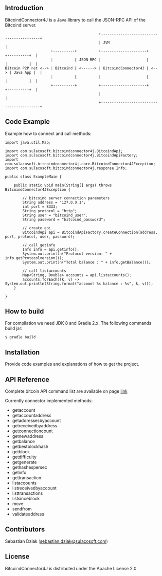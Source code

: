 ## Introduction

BitcoindConnector4J is a Java library to call the JSON-RPC API of the Bitcoind server.

	                                           +------------------------------------------+
	                                           | JVM                                      |
	                     +----------+          +---------------------+      +----------+  |
	                     |          | JSON-RPC |                     |      |          |  |
	Bitcoin P2P net <--> | Bitcoind | <------> | BitcoindConnector4J | <--> | Java App |  |
	                     |          |          |                     |      |          |  |
	                     +----------+          +---------------------+      +----------+  |
	                                           |                                          |
	                                           +------------------------------------------+

## Code Example

Example how to connect and call methods:

	import java.util.Map;
	
	import com.sulacosoft.bitcoindconnector4j.BitcoindApi;
	import com.sulacosoft.bitcoindconnector4j.BitcoindApiFactory;
	import com.sulacosoft.bitcoindconnector4j.core.BitcoindConnector4JException;
	import com.sulacosoft.bitcoindconnector4j.response.Info;
	
	public class ExampleMain {
	
		public static void main(String[] args) throws BitcoindConnector4JException {
	
			// bitcoind server connection parameters
			String address = "127.0.0.1";
			int port = 8333;
			String protocol = "http";
			String user = "bitcoind_user";
			String password = "bitcoind_password";
	
			// create api
			BitcoindApi api = BitcoindApiFactory.createConnection(address, port, protocol, user, password);
	
			// call getinfo
			Info info = api.getinfo();
			System.out.println("Protocol version: " + info.getProtocolversion());
			System.out.println("Total balance : " + info.getBalance());
	
			// call listaccounts
			Map<String, Double> accounts = api.listaccounts();
			accounts.forEach((k, v) -> System.out.println(String.format("account %s balance : %s", k, v)));
		}
	
	}

## How to build

For compilation we need JDK 8 and Gradle 2.x.
The following commands build jar:

	$ gradle build

## Installation

Provide code examples and explanations of how to get the project.

## API Reference

Complete bitcoin API command list are available on page [link](https://en.bitcoin.it/wiki/Original_Bitcoin_client/API_calls_list)

Currently connector implemented methods:
* getaccount
* getaccountaddress
* getaddressesbyaccount
* getreceivedbyaddress
* getconnectioncount
* getnewaddress
* getbalance
* getbestblockhash
* getblock
* getdifficulty
* getgenerate
* gethashespersec
* getinfo
* gettransaction
* listaccounts
* listreceivedbyaccount
* listtransactions
* listsinceblock
* move
* sendfrom
* validateaddress

## Contributors

Sebastian Dziak (sebastian.dziak@sulacosoft.com)

## License

BitcoindConnector4J is distributed under the Apache License 2.0.
